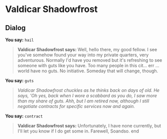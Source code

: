 # Valdicar Shadowfrost
## Dialog

**You say:** `hail`



>**Valdicar Shadowfrost says:** Well, hello there, my good fellow. I see you've somehow found your way into my private quarters, very adventurous. Normally I'd have you removed but it's refreshing to see someone with guts like you have. Too many people in this cit... err ... world have no guts. No initiative. Someday that will change, though.

**You say:** `guts`



>*Valdicar Shadowfrost chuckles as he thinks back on days of old. He says, 'Oh yes, back when I wore a scabbard as you do, I saw more than my share of guts. Ahh, but I am retired now, although I still negotiate contracts for specific services now and again.*

**You say:** `contract`



>**Valdicar Shadowfrost says:** Unfortunately, I have none currently, but I'll let you know if I do get some in. Farewell, Soandso.
end
